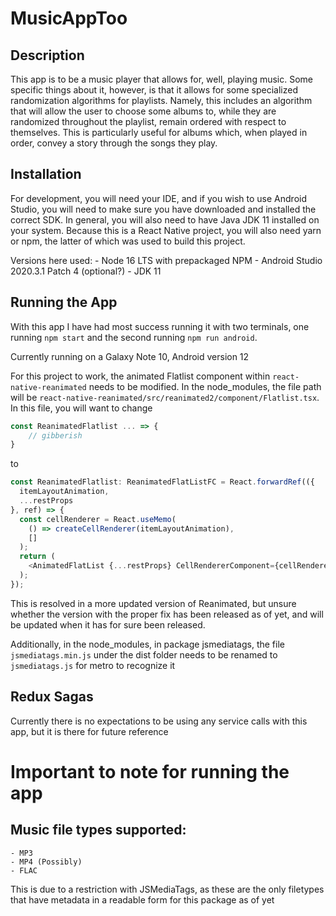 # MusicAppToo

## Description
This app is to be a music player that allows for, well, playing music.  Some specific things about it, however, is that it allows for some specialized randomization algorithms for playlists.  Namely, this includes an algorithm that will allow the user to choose some albums to, while they are randomized throughout the playlist, remain ordered with respect to themselves.  This is particularly useful for albums which, when played in order, convey a story through the songs they play.

## Installation
For development, you will need your IDE, and if you wish to use Android Studio, you will need to make sure you have downloaded and installed the correct SDK.  In general, you will also need to have Java JDK 11 installed on your system.  Because this is a React Native project, you will also need yarn or npm, the latter of which was used to build this project.

Versions here used:
    - Node 16 LTS with prepackaged NPM
    - Android Studio 2020.3.1 Patch 4 (optional?)
    - JDK 11

## Running the App
With this app I have had most success running it with two terminals, one running `npm start` and the second running `npm run android`.

Currently running on a Galaxy Note 10, Android version 12

For this project to work, the animated Flatlist component within `react-native-reanimated` needs to be modified.  In the node_modules, the file path will be `react-native-reanimated/src/reanimated2/component/Flatlist.tsx`.  In this file, you will want to change
```typescript
const ReanimatedFlatlist ... => {
    // gibberish
}
```
to
```typescript
const ReanimatedFlatlist: ReanimatedFlatListFC = React.forwardRef(({
  itemLayoutAnimation,
  ...restProps
}, ref) => {
  const cellRenderer = React.useMemo(
    () => createCellRenderer(itemLayoutAnimation),
    []
  );
  return (
    <AnimatedFlatList {...restProps} CellRendererComponent={cellRenderer} ref={ref} />
  );
});
```
This is resolved in a more updated version of Reanimated, but unsure whether the version with the proper fix has been released as of yet, and will be updated when it has for sure been released.

Additionally, in the node_modules, in package jsmediatags, the file `jsmediatags.min.js` under the dist folder needs to be renamed to `jsmediatags.js` for metro to recognize it

## Redux Sagas
Currently there is no expectations to be using any service calls with this app, but it is there for future reference

# Important to note for running the app
## Music file types supported:
    - MP3
    - MP4 (Possibly)
    - FLAC

This is due to a restriction with JSMediaTags, as these are the only filetypes that have metadata in a readable form for this package as of yet
